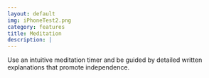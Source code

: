 ```yaml
---
layout: default
img: iPhoneTest2.png
category: features
title: Meditation
description: |
---
```


Use an intuitive meditation timer and be guided by detailed written explanations that promote independence.

